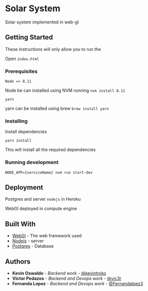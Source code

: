 # Solar System

Solar system implemented in web-gl

## Getting Started

These instructions will only allow you to run the 

Open `index.html`

### Prerequisites
```
Node => 8.11
```
Node be can installed using NVM running 
`nvm install 8.11`

```Kevin Pedazos
yarn
```

yarn can be installed using brew
`brew install yarn`


### Installing
Install dependencies

```
yarn install
```

This will install all the required dependencies
### Running development

```
NODE_APP={serviceName} nvm run start-dev
```


## Deployment
Postgres and server `nodejs` in Heroku

WebGl deployed in compute engine

## Built With

* [WebGl](https://developer.mozilla.org/en-US/docs/Web/API/WebGL_API) - The web framework used
* [Nodejs](https://developer.mozilla.org/en-US/docs/Web/API/WebGL_API) - server
* [Postgres](https://developer.mozilla.org/en-US/docs/Web/API/WebGL_API) - Database

## Authors

* **Kevin Oswaldo** - *Backend work* - [@kevintroko](https://github.com/kevintroko)
* **Victor Pedazos** - *Backend and Devops work* - [@vic3r](https://github.com/vic3r)
* **Fernanda Lopez** - *Backend and Devops work* - [@Fernandalpez3](https://github.com/Fernandalpez3)
